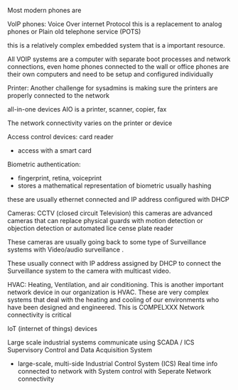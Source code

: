 

Most modern phones are

VoIP phones:
Voice Over internet Protocol 
this is a replacement to analog phones or Plain old telephone service (POTS) 

this is a relatively complex embedded system that is a important resource.

All VOIP systems are a computer with separate boot processes and network connections, even home phones connected to the wall or office phones are their own computers and need to be setup and configured individually 





Printer:
Another challenge for sysadmins is making sure the printers are properly connected to the network 

all-in-one devices AIO is a printer, scanner, copier, fax


The network connectivity varies on the printer or device





Access control devices:
card reader
- access with a smart card

Biometric authentication:
- fingerprint, retina, voiceprint
- stores a mathematical representation of biometric usually hashing 


these are usually ethernet connected and IP address configured with DHCP






Cameras:
CCTV (closed circuit Television)
this cameras are advanced cameras that can replace physical guards with motion detection or objection detection or automated lice cense plate reader 


These cameras are usually going back to some type of Surveillance systems with Video/audio surveillance .

These usually connect with IP address assigned by DHCP to connect the Surveillance system to the camera with multicast video. 





HVAC:
Heating, Ventilation, and air conditioning.
This is another important network device in our organization is HVAC. These are very complex systems that deal with the heating and cooling of our environments who have been designed and engineered. This is COMPELXXX
Network connectivity is critical 





IoT (internet of things) devices 



Large scale industrial systems communicate using 
SCADA / ICS
Supervisory Control and Data Acquisition System
- large-scale, multi-side Industrial Control System (ICS) 
Real time info connected to network with System control with Seperate Network connectivity